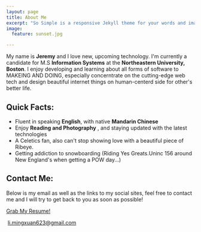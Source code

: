 ```yaml
---
layout: page
title: About Me
excerpt: "So Simple is a responsive Jekyll theme for your words and images."
image:
  feature: sunset.jpg

---
```


My name is **Jeremy** and I love new, upcoming technology. I'm currently a candidate for M.S **Information Systems** at the **Northeastern University, Boston**. I enjoy developing and learning about all forms of software to MAKEING AND DOING, especially concerntrate on the cutting-edge web tech and design beautiful internet things on human-centerd side for other's better life.


## Quick Facts:

* Fluent in speaking **English**, with native **Mandarin Chinese**
* Enjoy **Reading and Photography** , and staying updated with the latest technologies
* A Celetics fan, also can't stop showing love with a beautiful piece of Ribeye.
* Getting addiction to snowboarding (Riding Yes Greats.Uninc 156 around New England's when getting a POW day...) 


## Contact Me:

Below is my email as well as the links to my social sites, feel free to contact me and I will try to get back to you as soon as possible!




<a href="{{ site.url }}/resume/Resume-Jeremy.pdf" class="btn" target="_blank"><i class="fa fa-edit fa-fw"></i>Grab My Resume!</a>

<p><i class="fa fa-envelope-o fa-fw"></i>&nbsp;<a href="javascript:void(0)">li.mingxuan623@gmail.com</a></p>

